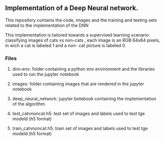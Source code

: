 ## Implementation of a Deep Neural network.
This repository contains the code, images and the training and testing sets related to the implementation of the DNN

This implementation is tailored towards a supervised learning scenario: classifying images of cats vs non-cats
, each image is an RGB 64x64 pixels, in wich a cat is labeled 1 and a non- cat picture is labeled 0.

### Files
1. dnn-env: folder containing a python env environment and the libraries used to run the jupyter notebook

2. images: folder containing images that are rendered in the jupyter notebook

3. deep_neural_network: jupyter botebook containing the implementation of the algorithm

4. test_catvnoncat.h5: test set of images and labels used to test tge modeld (h5 format)

5. train_catvnoncat.h5: train set of images and labels used to test tge modeld (h5 format)
